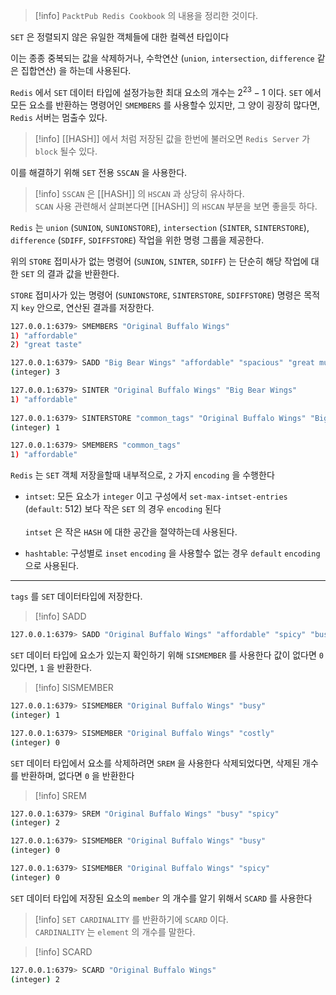 >[!info] `PacktPub Redis Cookbook` 의 내용을 정리한 것이다.

`SET` 은 정렬되지 않은 유일한 객체들에 대한 컬렉션 타입이다   

이는 종종 중복되는 값을 삭제하거나, 수학연산 (`union`, `intersection`, `difference` 같은 집합연산) 을 하는데 사용된다.

`Redis`  에서 `SET` 데이터 타입에 설정가능한 최대 요소의 개수는 $2^{23} - 1$  이다.
`SET` 에서 모든 요소를 반환하는 명령어인 `SMEMBERS` 를 사용할수 있지만, 그 양이 굉장히 많다면, `Redis` 서버는 멈출수 있다. 

>[!info] [[HASH]] 에서 처럼 저장된 값을 한번에 불러오면 `Redis Server` 가 `block` 될수 있다.

이를 해결하기 위해 `SET` 전용 `SSCAN`  을 사용한다.  

>[!info] `SSCAN` 은 [[HASH]] 의 `HSCAN` 과 상당히 유사하다.<br>`SCAN` 사용 관련해서 살펴본다면 [[HASH]] 의 `HSCAN` 부분을 보면 좋을듯 하다.

`Redis` 는 `union` (`SUNION`, `SUNIONSTORE`), `intersection` (`SINTER`, `SINTERSTORE`), `difference` (`SDIFF`, `SDIFFSTORE`) 작업을 위한 명령 그룹을 제공한다.

위의 `STORE` 접미사가 없는 명령어 (`SUNION`, `SINTER`, `SDIFF`) 는 단순히 해당 작업에 대한 `SET` 의 결과 값을 반환한다. 

`STORE` 접미사가 있는 명령어 (`SUNIONSTORE`, `SINTERSTORE`, `SDIFFSTORE`) 명령은 목적지 `key` 안으로, 연산된 결과를 저장한다.

```sh
127.0.0.1:6379> SMEMBERS "Original Buffalo Wings" 
1) "affordable" 
2) "great taste" 

127.0.0.1:6379> SADD "Big Bear Wings" "affordable" "spacious" "great music" 
(integer) 3 

127.0.0.1:6379> SINTER "Original Buffalo Wings" "Big Bear Wings" 
1) "affordable" 
 
127.0.0.1:6379> SINTERSTORE "common_tags" "Original Buffalo Wings" "Big Bear Wings" 
(integer) 1 

127.0.0.1:6379> SMEMBERS "common_tags" 
1) "affordable"
```

`Redis` 는 `SET` 객체 저장을할때 내부적으로, `2` 가지 `encoding` 을 수행한다

- `intset`: 모든 요소가 `integer` 이고 구성에서 `set-max-intset-entries` (`default`: $512$) 보다 작은 `SET` 의 경우 `encoding` 된다<br><br>`intset`  은 작은 `HASH` 에 대한 공간을 절약하는데 사용된다. 

- `hashtable`: 구성별로 `inset` `encoding`  을 사용할수 없는 경우 `default` `encoding` 으로 사용된다.

---

`tags` 를 `SET` 데이터타입에 저장한다. 

>[!info] SADD
```sh
127.0.0.1:6379> SADD "Original Buffalo Wings" "affordable" "spicy" "busy" "great taste"(integer) 4
```

`SET` 데이터 타입에 요소가 있는지 확인하기 위해 `SISMEMBER` 를 사용한다
값이 없다면 `0` 있다면, `1` 을 반환한다.

>[!info] SISMEMBER
```sh
127.0.0.1:6379> SISMEMBER "Original Buffalo Wings" "busy"
(integer) 1

127.0.0.1:6379> SISMEMBER "Original Buffalo Wings" "costly"
(integer) 0
```

`SET` 데이터 타입에서 요소를 삭제하려면 `SREM` 을 사용한다
삭제되었다면, 삭제된 개수를 반환하며, 없다면 `0` 을 반환한다

>[!info] SREM
```sh
127.0.0.1:6379> SREM "Original Buffalo Wings" "busy" "spicy"
(integer) 2

127.0.0.1:6379> SISMEMBER "Original Buffalo Wings" "busy"
(integer) 0

127.0.0.1:6379> SISMEMBER "Original Buffalo Wings" "spicy"
(integer) 0
```

`SET` 데이터 타입에 저장된 요소의 `member` 의 개수를 알기 위해서 `SCARD` 를 사용한다

>[!info] `SET CARDINALITY` 를 반환하기에 `SCARD` 이다.<br> `CARDINALITY` 는 `element` 의 개수를 말한다.

>[!info] SCARD
```sh
127.0.0.1:6379> SCARD "Original Buffalo Wings" 
(integer) 2 
```

